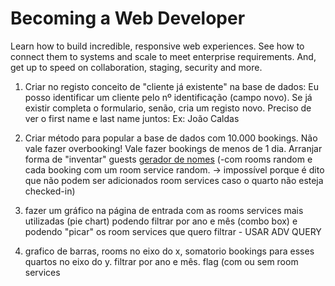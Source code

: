 # Becoming a Web Developer
Learn how to build incredible, responsive web experiences. See how to connect them to systems and scale to meet enterprise requirements. And, get up to speed on collaboration, staging, security and more.

1) Criar no registo conceito de "cliente já existente" na base de dados: Eu posso identificar um cliente pelo nº identificação (campo novo). Se já existir completa o formulario, senão, cria um registo novo. Preciso de ver o first name e last name juntos: Ex: João Caldas

2) Criar método para popular a base de dados com 10.000 bookings. Não vale fazer overbooking! Vale fazer bookings de menos de 1 dia. Arranjar forma de "inventar" guests [gerador de nomes](https://github.com/miguelpardal/random-name-generator)
(-com rooms random e cada booking com um room service random. -> impossível porque é dito que não podem ser adicionados room services caso o quarto não esteja checked-in)

3) fazer um gráfico na página de entrada com as rooms services mais utilizadas (pie chart) podendo filtrar por ano e mês (combo box) e podendo "picar" os room services que quero filtrar - USAR ADV QUERY

4) grafico de barras, rooms no eixo do x, somatorio bookings para esses quartos no eixo do y. filtrar por ano e mês. flag (com ou sem room services
